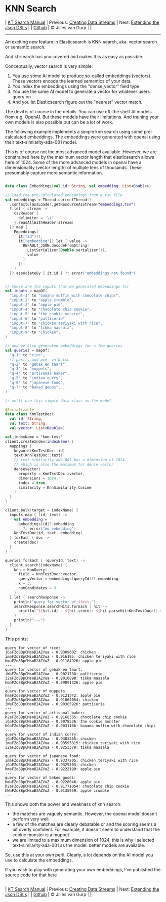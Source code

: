 # KNN Search 

| [KT Search Manual](README.md) | Previous: [Creating Data Streams](DataStreams.md) | Next: [Extending the Json DSLs](ExtendingTheDSL.md) |
| [Github](https://github.com/jillesvangurp/kt-search) | &copy; Jilles van Gurp |  |

---                

An exciting new feature in Elasticsearch is KNN search, aka. vector search or semantic search.

And kt-search has you covered and makes this as easy as possible.

Conceptually, vector search is very simple:

1. You use some AI model to produce so-called embeddings (vectors). 
These vectors encode the learned semantics of your data.
1. You index the embeddings using the "dense_vector" field type
1. You use the same AI model to generate a vector for whatever users query on
1. And you let Elasticsearch figure out the "nearest" vector match.

The devil is of course in the details. You can use off-the shelf AI models from e.g. OpenAI. But these 
models have their limitations. And training your own models is also possible but can be a lot of work.
        
The following example implements a simple knn search using some pre-calculated embeddings.
The embeddings were generated with openai using their text-similarity-ada-001 model.

This is of course not the most advanced model available. However, we are constrained here by the maximum vector length
that elasticsearch allows here of 1024. Some of the more advanced models in openai have a dimensionality 
(vector length) of multiple tens of thousands. These presumably capture more semantic information.

```kotlin

data class Embeddings(val id: String, val embedding: List<Double>)

// load the pre-calculated embeddings from a tsv file
val embeddings = Thread.currentThread()
  .contextClassLoader.getResourceAsStream("embeddings.tsv")
  ?.let { stream ->
    csvReader {
      delimiter = '\t'
    }.readAllWithHeader(stream)
  }?.map {
    Embeddings(
      it["id"]!!,
      it["embedding"]?.let { value ->
        DEFAULT_JSON.decodeFromString(
          ListSerializer(Double.serializer()),
          value
        )
      }!!
    )
  }?.associateBy { it.id } ?: error("embeddings not found")


// these are the inputs that we generated embeddings for
val inputs = mapOf(
  "input-1" to "banana muffin with chocolate chips",
  "input-2" to "apple crumble",
  "input-3" to "apple pie",
  "input-4" to "chocolate chip cookie",
  "input-5" to "the cookie monster",
  "input-6" to "pattiserie",
  "input-7" to "chicken teriyaki with rice",
  "input-8" to "tikka massala",
  "input-9" to "chicken",
)

// and we also generated embeddings for a few queries
val queries = mapOf(
  "q-1" to "rice",
  // pastry and pie, in Dutch
  "q-2" to "gebak en taart",
  "q-3" to "muppets",
  "q-4" to "artisanal baker",
  "q-5" to "indian curry",
  "q-6" to "japanese food",
  "q-7" to "baked goods",
)

// we'll use this simple data class as the model

@Serializable
data class KnnTestDoc(
  val id: String,
  val text: String,
  val vector: List<Double>)

val indexName = "knn-test"
client.createIndex(indexName) {
  mappings {
    keyword(KnnTestDoc::id)
    text(KnnTestDoc::text)
    // text-similarity-ada-001 has a dimension of 1024
    // which is also the maximum for dense vector
    denseVector(
      property = KnnTestDoc::vector,
      dimensions = 1024,
      index = true,
      similarity = KnnSimilarity.Cosine
    )
  }
}

client.bulk(target = indexName) {
  inputs.map { (id, text) ->
    val embedding =
      embeddings[id]?.embedding
        ?: error("no embedding")
    KnnTestDoc(id, text, embedding)
  }.forEach { doc ->
    create(doc)
  }
}

queries.forEach { (queryId, text) ->
  client.search(indexName) {
    knn = KnnQuery(
      field = KnnTestDoc::vector,
      queryVector = embeddings[queryId]!!.embedding,
      k = 3,
      numCandidates = 3
    )
  }.let { searchResponse ->
    println("query for vector of $text:")
    searchResponse.searchHits.forEach { hit ->
      println("${hit.id} - ${hit.score}: ${hit.parseHit<KnnTestDoc>().text}")
    }
    println("---")
  }
}
```

This prints:

```text
query for vector of rice:
jGaFZo8BpCMsoB2AZVua - 0.9389602: chicken
imaFZo8BpCMsoB2AZVua - 0.916195: chicken teriyaki with rice
hmaFZo8BpCMsoB2AZVuZ - 0.91184926: apple pie
---
query for vector of gebak en taart:
iWaFZo8BpCMsoB2AZVua - 0.9021788: pattiserie
i2aFZo8BpCMsoB2AZVua - 0.9010898: tikka massala
hmaFZo8BpCMsoB2AZVuZ - 0.89891326: apple pie
---
query for vector of muppets:
hmaFZo8BpCMsoB2AZVuZ - 0.9121342: apple pie
jGaFZo8BpCMsoB2AZVua - 0.91064054: chicken
iWaFZo8BpCMsoB2AZVua - 0.90385926: pattiserie
---
query for vector of artisanal baker:
h2aFZo8BpCMsoB2AZVuZ - 0.9168335: chocolate chip cookie
iGaFZo8BpCMsoB2AZVua - 0.9078536: the cookie monster
hGaFZo8BpCMsoB2AZVuZ - 0.9031166: banana muffin with chocolate chips
---
query for vector of indian curry:
jGaFZo8BpCMsoB2AZVua - 0.9383265: chicken
imaFZo8BpCMsoB2AZVua - 0.93595815: chicken teriyaki with rice
i2aFZo8BpCMsoB2AZVua - 0.9253379: tikka massala
---
query for vector of japanese food:
imaFZo8BpCMsoB2AZVua - 0.9337205: chicken teriyaki with rice
jGaFZo8BpCMsoB2AZVua - 0.9329303: chicken
hmaFZo8BpCMsoB2AZVuZ - 0.9222199: apple pie
---
query for vector of baked goods:
hmaFZo8BpCMsoB2AZVuZ - 0.9228046: apple pie
h2aFZo8BpCMsoB2AZVuZ - 0.91771054: chocolate chip cookie
hWaFZo8BpCMsoB2AZVuZ - 0.9135959: apple crumble
---
```

This shows both the power and weakness of knn search:

- the matches are vaguely semantic. However, the openai model doesn't perform very well.
- a few of the matches are clearly debatable or and the scoring seems a bit overly confident. For example, 
it doesn't seem to understand that the cookie monster is a muppet. 
- we are limited to a maximum dimension of 1024, this is why I selected text-similarity-ada-001 as the model.
better models are available.

So, use this at your own peril. Clearly, a lot depends on the AI model you use to calculate the embeddings.

If you wish to play with generating your own embeddings, I've published the source code for that 
[here](https://github.com/jillesvangurp/openai-embeddings-processor)



---

| [KT Search Manual](README.md) | Previous: [Creating Data Streams](DataStreams.md) | Next: [Extending the Json DSLs](ExtendingTheDSL.md) |
| [Github](https://github.com/jillesvangurp/kt-search) | &copy; Jilles van Gurp |  |